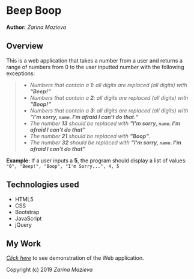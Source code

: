 # Beep Boop

**Author:**
_Zarina Mazieva_


## Overview

This is a web application that takes a number from a user and returns a range of numbers from 0 to the user inputted number with the following exceptions:

> * _Numbers that contain a **1**: all digits are replaced (all digits) with **"Beep!"**_
> * _Numbers that contain a **2**: all digits are replaced (all digits) with **"Boop!"**_
> * _Numbers that contain a **3**: all digits are replaced (all digits) with **"I'm sorry, ```name```. I'm afraid I can't do that."**_
> * _The number **13** should be replaced with **"I'm sorry, ```name```. I'm afraid I can't do that"**_
> * _The number **21** should be replaced with **"Boop"**._
> * _The number **32** should be replaced with **"I'm sorry, ```name```. I'm afraid I can't do that"**_

**Example:** If a user inputs a **5**, the program should display a list of values: ```"0", "Beep!", "Boop", "I'm Sorry...", 4, 5```

## Technologies used

* HTML5
* CSS
* Bootstrap
* JavaScript
* jQuery

## My Work

*[Click here](https://zmazieva78.github.io/beep-boop/)* to see demonstration of the Web application.


Copyright (c) 2019  _Zarina Mazieva_
